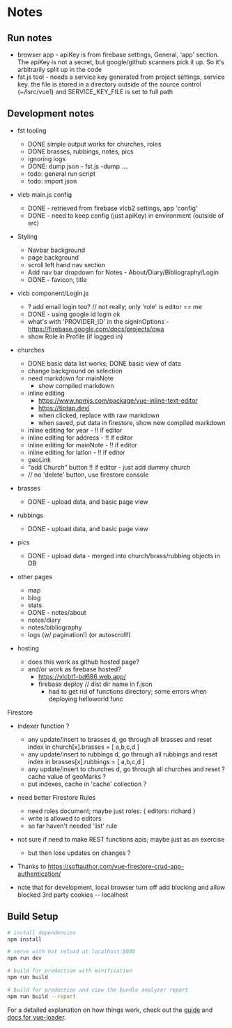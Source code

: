 # Notes

## Run notes

* browser app - apiKey is from firebase settings, General, 'app' section. The apiKey is not a secret, but google/github scanners pick it up. So it's arbitrarily split up in the code
* fst.js tool - needs a service key generated from project settings, service key. the file is stored in a directory outside of the source control (~/lsrc/vue1) and SERVICE_KEY_FILE is set to full path

## Development notes

* fst tooling
  * DONE simple output works for churches, roles
  * DONE brasses, rubbings, notes, pics
  * ignoring logs
  * DONE: dump json  - fst.js -dump .... 
  * todo: general run script
  * todo: import json

* vlcb main.js config
  * DONE - retrieved from firebase vlcb2 settings, app 'config'
  * DONE - need to keep config (just apiKey) in environment (outside of src)
* Styling
  * Navbar background
  * page background
  * scroll left hand nav section
  * Add nav bar dropdown for Notes -  About/Diary/Bibliography/Login
  * DONE - favicon, title
* vlcb component/Login.js
  * ? add email login too?  // not really; only 'role' is editor == me
  * DONE - using google id login ok
  * what's with 'PROVIDER_ID' in the signInOptions - https://firebase.google.com/docs/projects/pwa
  * show Role in Profile (if logged in)
* churches
  * DONE basic data list works;  DONE basic view of data
  * change background on selection
  * need markdown for mainNote
    * show compiled markdown
  * inline editing
    * https://www.npmjs.com/package/vue-inline-text-editor
    * https://tiptap.dev/
    * when clicked, replace with raw markdown
    * when saved, put data in firestore, show new compiled markdown
  * inline editing for year - !! if editor
  * inline editing for address - !! if editor
  * inline editing for mainNote - !! if editor
  * inline editing for latlon - !! if editor
  * geoLink
  * "add Church" button !! if editor - just add dummy church
  * // no 'delete' button, use firestore console
* brasses
  * DONE - upload data, and basic page view
* rubbings
  * DONE - upload data, and basic page view
* pics
  * DONE - upload data - merged into church/brass/rubbing objects in DB
* other pages
  * map
  * blog
  * stats
  * DONE - notes/about
  * notes/diary
  * notes/bibliography
  * logs (w/ pagination!) (or autoscroll!)

* hosting
  * does this work as github hosted page?
  * and/or work as firebase hosted?
    * https://vlcbt1-bd686.web.app/
    * firebase deploy   // dist dir name in f.json
      * had to get rid of functions directory; some errors when deploying helloworld func

Firestore
* indexer function ?
  * any update/insert to brasses d,  go through all brasses and reset index in church[x].brasses = [ a,b,c,d ]
  * any update/insert to rubbings d,  go through all rubbings and reset index in brasses[x].rubbings = [ a,b,c,d ]
  * any update/insert to churches d,  go through all churches and reset ? cache value of geoMarks ?
  * put indexes, cache in 'cache' collection ?
* need better Firestore Rules
  * need roles document; maybe just roles: { editors: richard }
  * write is allowed to editors
  * so far haven't needed 'list' rule

* not sure if need to make REST functions apis; maybe just as an exercise
  * but then lose updates on changes ?




* Thanks to https://softauthor.com/vue-firestore-crud-app-authentication/
* note that for development, local browser turn off add blocking and allow blocked 3rd party cookies -- localhost

## Build Setup

``` bash
# install dependencies
npm install

# serve with hot reload at localhost:8080
npm run dev

# build for production with minification
npm run build

# build for production and view the bundle analyzer report
npm run build --report
```

For a detailed explanation on how things work, check out the [guide](http://vuejs-templates.github.io/webpack/) and [docs for vue-loader](http://vuejs.github.io/vue-loader).
